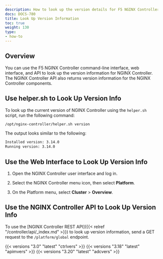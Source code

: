 ```yaml
---
description: How to look up the version details for F5 NGINX Controller and its components.
docs: DOCS-780
title: Look Up Version Information
toc: true
weight: 130
type:
- how-to
---
```



## Overview

You can use the F5 NGINX Controller command-line interface, web interface, and API to look up the version information for NGINX Controller. The NGINX Controller API also returns version information for the NGINX Controller components.

## Use helper.sh to Look Up Version Info

To look up the current version of NGINX Controller using the `helper.sh` script, run the following command:

```bash
/opt/nginx-controller/helper.sh version
```

The output looks similar to the following:

``` bash
Installed version: 3.14.0
Running version: 3.14.0
```

## Use the Web Interface to Look Up Version Info

1. Open the NGINX Controller user interface and log in.

2. Select the NGINX Controller menu icon, then select **Platform**.

3. On the Platform menu, select **Cluster** > **Overview**.

## Use the NGINX Controller API to Look Up Version Info

To use the [NGINX Controller REST API]({{< relref "/controller/api/_index.md" >}}) to look up version information, send a GET request to the `/platform/global` endpoint.

{{< versions "3.0" "latest" "ctrlvers" >}}
{{< versions "3.18" "latest" "apimvers" >}}
{{< versions "3.20" "latest" "adcvers" >}}
